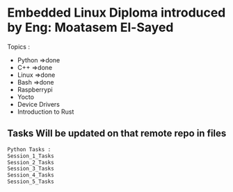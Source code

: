 
# Embedded Linux Diploma introduced by Eng: Moatasem El-Sayed 

Topics :

* Python     =>done
* C++        =>done
* Linux      =>done
* Bash       =>done
* Raspberrypi
* Yocto
* Device Drivers
* Introduction to Rust


## Tasks Will be updated on that remote repo in files


```bash
Python Tasks :
Session_1_Tasks
Session_2_Tasks
Session_3_Tasks
Session_4_Tasks
Session_5_Tasks

```

##